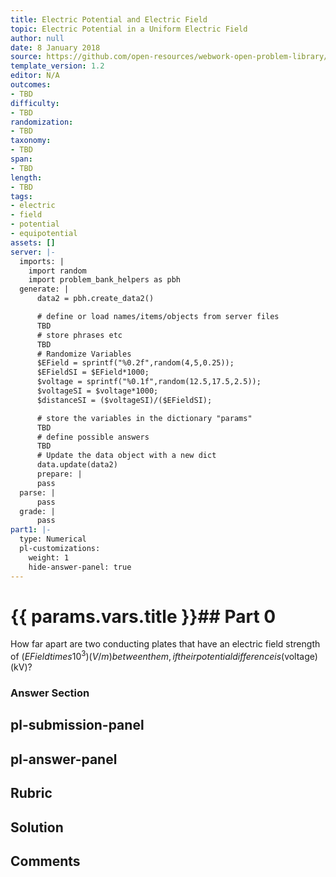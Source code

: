 ```yaml
---
title: Electric Potential and Electric Field
topic: Electric Potential in a Uniform Electric Field
author: null
date: 8 January 2018
source: https://github.com/open-resources/webwork-open-problem-library/tree/master/Contrib/BrockPhysics/College_Physics_Urone/19.Electric_Potential_and_Electric_Field/19-02.Electric_Potential_in_a_Uniform_Electric_Field/NU_U17_19_02_004.pg
template_version: 1.2
editor: N/A
outcomes:
- TBD
difficulty:
- TBD
randomization:
- TBD
taxonomy:
- TBD
span:
- TBD
length:
- TBD
tags:
- electric
- field
- potential
- equipotential
assets: []
server: |-
  imports: |
    import random
    import problem_bank_helpers as pbh
  generate: |
      data2 = pbh.create_data2()

      # define or load names/items/objects from server files
      TBD
      # store phrases etc
      TBD
      # Randomize Variables
      $EField = sprintf("%0.2f",random(4,5,0.25));
      $EFieldSI = $EField*1000;
      $voltage = sprintf("%0.1f",random(12.5,17.5,2.5));
      $voltageSI = $voltage*1000;
      $distanceSI = ($voltageSI)/($EFieldSI);

      # store the variables in the dictionary "params"
      TBD
      # define possible answers
      TBD
      # Update the data object with a new dict
      data.update(data2)
      prepare: |
      pass
  parse: |
      pass
  grade: |
      pass
part1: |-
  type: Numerical
  pl-customizations:
    weight: 1
    hide-answer-panel: true
---
```


# {{ params.vars.title }}## Part 0 
How far apart are two conducting plates that have an electric field strength of ($EField times 10^3) (V/m) between them, if their potential difference is ($voltage) (kV)? 


### Answer Section 


## pl-submission-panel 


## pl-answer-panel 


## Rubric 


## Solution 


## Comments 


